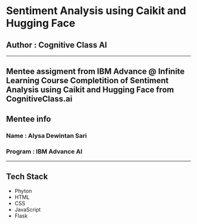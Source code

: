 #  Sentiment Analysis using Caikit and Hugging Face
## Author : Cognitive Class AI
---
Mentee assigment from IBM Advance @ Infinite Learning
Course Completition of Sentiment Analysis using Caikit and Hugging Face from CognitiveClass.ai
---

## Mentee info 
### Name    : Alysa Dewintan Sari
### Program : IBM Advance AI
---

## Tech Stack 
- Phyton
- HTML
- CSS
- JavaScript
- Flask

